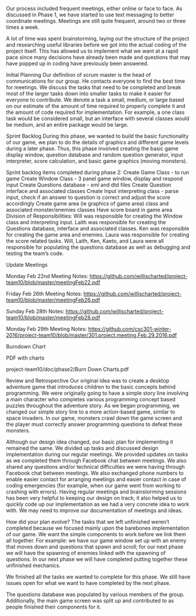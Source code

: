 Our process included frequent meetings, either online or face to face.  As discussed in Phase 1, we have started to use text messaging to better coordinate meetings.  Meetings are still quite frequent, around two or three times a week.  

A lot of time was spent brainstorming, laying out the structure of the project and researching useful libraries before we got into the actual coding of the project itself.  This has allowed us to implement what we want at a rapid pace since many decisions have already been made and questions that may have popped up in coding have previously been answered.

Initial Planning
Our definition of scrum master is the head of communications for our group. He contacts everyone to find the best time for meetings.  We discuss the tasks that need to be completed and break most of the larger tasks down into smaller tasks to make it easier for everyone to contribute. We denote a task a small, medium, or large based on our estimate of the amount of time required to properly complete it and the amount of code required for implementation. For example, a one class task would be considered small, but an interface with several classes would be medium, and an entire package would be large.

Sprint Backlog
During this phase, we wanted to build the basic functionality of our game, we plan to do the details of graphics and different game levels during a later phase. Thus, this phase involved creating the basic game display window, question database and random question generator, input interpreter, score calculation, and basic game graphics (moving monsters).

Sprint backlog items completed during phase 2:
Create Game Class - to run game
Create Window Class - 3 panel game window, display and respond input
Create Questions database - xml and dtd files
Create Question interface and associated classes 
Create Input interpreting class - parse input, check if an answer to question is correct and adjust the score accordingly
Create game area (ie graphics of game area) class and associated monster/enemies classes
Have score board in game area
Division of Responsibilities:
Will was responsible for creating the Window class and interpreting input. Laith was responsible for creating the Questions database, interface and associated classes. Ken was responsible for creating the game area and enemies. Laura was responsible for creating the score related tasks. Will, Laith, Ken, Kaeto, and Laura were all responsible for populating the questions database as well as debugging and testing the team’s code.

Update Meetings

Monday Feb 22nd Meeting Notes: 
https://github.com/willischarted/project-team10/blob/master/meetingFeb22.pdf

Friday Feb 26th Meeting Notes:
https://github.com/willischarted/project-team10/blob/master/meetingFeb26.pdf

Sunday Feb 28th Notes:
https://github.com/willischarted/project-team10/blob/master/meetingFeb28.pdf

Monday Feb 29th Meeting Notes:
https://github.com/csc301-winter-2016/project-team10/blob/master/301.project.meeting.Feb.29.2016.pdf

Burndown Chart

PDF with charts

project-team10/doc/phase2/Burn Down Charts.pdf



Review and Retrospective
Our original idea was to create a desktop adventure game that introduces children to the basic concepts behind programming. We were originally going to have a simple story line involving a main character who completes various programming concept based puzzles throughout the adventure story. As we began programming, we changed our simple story line to a more action-based game, similar to space invaders. In our game, monsters crawl down the game screen and the player must correctly answer programming questions to defeat these monsters.  

Although our design idea changed, our basic plan for implementing it remained the same. We divided up tasks and discussed design implementation during our regular meetings. We provided updates on tasks as we completed them through Facebook chat between meetings. We also shared any questions and/or technical difficulties we were having through Facebook chat between meetings. We also exchanged phone numbers to enable easier contact for arranging meetings and easier contact in case of coding emergencies (for example, when our game went from working to crashing with errors). Having regular meetings and brainstorming sessions has been very helpful to keeping our design on track; it also helped us to quickly code up our implementation as we had a very concrete idea to work with. We may need to improve our documentation of meetings and ideas.

How did your plan evolve?
The tasks that we left unfinished weren’t completed because we focused mainly upon the barebones implementation of our game.  We want the simple components to work before we link them all together.  For example: we have our game window set up with an enemy that moves down and questions that spawn and scroll; for our next phase we will have the spawning of enemies linked with the spawning of questions.  In our next phase we will have completed putting together these unfinished mechanics.

We finished all the tasks we wanted to complete for this phase.  We still have issues open for what we want to have completed by the next phase.

The questions database was populated by various members of the group.  Additionally, the main game screen was split up and contributed to as people finished their components for it.

